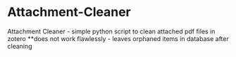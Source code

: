 Attachment-Cleaner
==================

Attachment Cleaner - simple python script to clean attached pdf files in zotero
**does not work flawlessly - leaves orphaned items in database after cleaning
